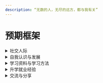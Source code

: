 ```yaml
---
description: “无数的人，无尽的远方，都与我有关”
---
```


# 预期框架

<details>

<summary>社交人际</summary>

```markdown
<details>
<summary>学习热情受到他人打击</summary>
</details>

<details>
<summary>GPA带来的不平等与歧视</summary>
</details>

<details>
<summary>小团体问题</summary>
<details>

<details>
<summary>知识上的精神洁癖</summary>
<details>

<details>
<summary>主动寻求交流</summary>
<details>

<details>
<summary>进行有主题的深入交流</summary>
<details>

<details>
<summary>寻求更大范围的交流</summary>
<details>

<details>
<summary>公共场合讲话注意点</summary>
<details>

<details>
<summary>微信和邮件礼仪</summary>
<details>
```

</details>

<details>

<summary>自我认识与发展</summary>



</details>

<details>

<summary>学习资料与学习方法</summary>



</details>

<details>

<summary>升学就业经验</summary>

什么是保研？

如何搜集保研信息？

</details>

<details>

<summary>交流与分享</summary>



</details>

